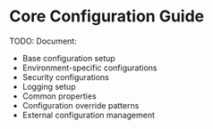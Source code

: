 # Core Configuration Guide

TODO: Document:
- Base configuration setup
- Environment-specific configurations
- Security configurations
- Logging setup
- Common properties
- Configuration override patterns
- External configuration management